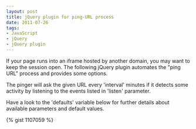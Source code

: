 ```yaml
---
layout: post
title: jQuery plugin for ping-URL process
date: 2011-07-26
tags:
- JavaScript
- jQuery
- jQuery plugin
---
```

If your page runs into an iframe hosted by another domain, you may want to keep the session open. The following jQuery plugin automates the "ping URL" process and provides some options.
<!--more-->

The pinger will ask the given URL every 'interval' minutes if it detects
some activity by listening to the events listed in 'listen' parameter.

Have a look to the 'defaults' variable below for further details about available parameters and default values.

{% gist 1107059 %}
